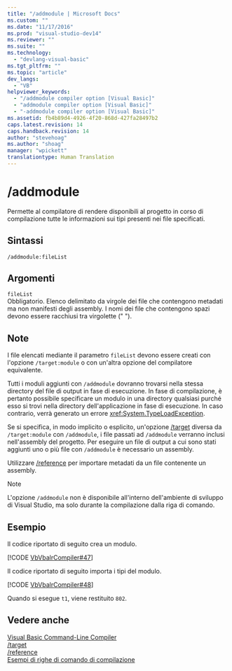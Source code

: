 ```yaml
---
title: "/addmodule | Microsoft Docs"
ms.custom: ""
ms.date: "11/17/2016"
ms.prod: "visual-studio-dev14"
ms.reviewer: ""
ms.suite: ""
ms.technology: 
  - "devlang-visual-basic"
ms.tgt_pltfrm: ""
ms.topic: "article"
dev_langs: 
  - "VB"
helpviewer_keywords: 
  - "/addmodule compiler option [Visual Basic]"
  - "addmodule compiler option [Visual Basic]"
  - "-addmodule compiler option [Visual Basic]"
ms.assetid: fb4b89d4-4926-4f20-868d-427fa28497b2
caps.latest.revision: 14
caps.handback.revision: 14
author: "stevehoag"
ms.author: "shoag"
manager: "wpickett"
translationtype: Human Translation
---
```

# /addmodule
Permette al compilatore di rendere disponibili al progetto in corso di compilazione tutte le informazioni sui tipi presenti nei file specificati.  
  
## Sintassi  
  
```  
/addmodule:fileList  
```  
  
## Argomenti  
 `fileList`  
 Obbligatorio.  Elenco delimitato da virgole dei file che contengono metadati ma non manifesti degli assembly.  I nomi dei file che contengono spazi devono essere racchiusi tra virgolette \(" "\).  
  
## Note  
 I file elencati mediante il parametro `fileList` devono essere creati con l'opzione `/target:module` o con un'altra opzione del compilatore equivalente.  
  
 Tutti i moduli aggiunti con `/addmodule` dovranno trovarsi nella stessa directory del file di output in fase di esecuzione.  In fase di compilazione, è pertanto possibile specificare un modulo in una directory qualsiasi purché esso si trovi nella directory dell'applicazione in fase di esecuzione.  In caso contrario, verrà generato un errore <xref:System.TypeLoadException>.  
  
 Se si specifica, in modo implicito o esplicito, un'opzione [\/target](../../../visual-basic/reference/command-line-compiler/target.md) diversa da `/target:module` con `/addmodule`, i file passati ad `/addmodule` verranno inclusi nell'assembly del progetto.  Per eseguire un file di output a cui sono stati aggiunti uno o più file con `/addmodule` è necessario un assembly.  
  
 Utilizzare [\/reference](../../../visual-basic/reference/command-line-compiler/reference.md) per importare metadati da un file contenente un assembly.  
  
> [!NOTE]
>  L'opzione `/addmodule` non è disponibile all'interno dell'ambiente di sviluppo di Visual Studio, ma solo durante la compilazione dalla riga di comando.  
  
## Esempio  
 Il codice riportato di seguito crea un modulo.  
  
 [!CODE [VbVbalrCompiler#47](../CodeSnippet/VS_Snippets_VBCSharp/VbVbalrCompiler#47)]  
  
 Il codice riportato di seguito importa i tipi del modulo.  
  
 [!CODE [VbVbalrCompiler#48](../CodeSnippet/VS_Snippets_VBCSharp/VbVbalrCompiler#48)]  
  
 Quando si esegue `t1`, viene restituito `802`.  
  
## Vedere anche  
 [Visual Basic Command\-Line Compiler](../../../visual-basic/reference/command-line-compiler/index.md)   
 [\/target](../../../visual-basic/reference/command-line-compiler/target.md)   
 [\/reference](../../../visual-basic/reference/command-line-compiler/reference.md)   
 [Esempi di righe di comando di compilazione](../../../visual-basic/reference/command-line-compiler/sample-compilation-command-lines.md)